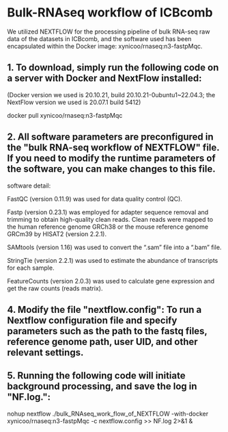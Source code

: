 # Bulk-RNAseq workflow of ICBcomb 
We utilized NEXTFLOW for the processing pipeline of bulk RNA-seq raw data of the datasets in ICBcomb, and the software used has been encapsulated within the Docker image: xynicoo/rnaseq:n3-fastpMqc.
## 1. To download, simply run the following code on a server with Docker and NextFlow installed:
(Docker version we used is 20.10.21, build 20.10.21-0ubuntu1~22.04.3; the NextFlow version we used is 20.07.1 build 5412) 

docker pull xynicoo/rnaseq:n3-fastpMqc

## 2. All software parameters are preconfigured in the "bulk RNA-seq workflow of NEXTFLOW" file. If you need to modify the runtime parameters of the software, you can make changes to this file.
 software detail:
 
 FastQC (version 0.11.9) was used for data quality control (QC).

 Fastp (version 0.23.1) was employed for adapter sequence removal and trimming to obtain high-quality clean reads. Clean reads were mapped to the human reference genome 
 GRCh38 or the mouse reference genome GRCm39 by HISAT2 (version 2.2.1).
 
 SAMtools (version 1.16) was used to convert the “.sam” file into a “.bam” file.
 
 StringTie (version 2.2.1) was used to estimate the abundance of transcripts for each sample.
 
 FeatureCounts (version 2.0.3) was used to calculate gene expression and get the raw counts (reads matrix).

## 4. Modify the file "nextflow.config": To run a Nextflow configuration file and specify parameters such as the path to the fastq files, reference genome path, user UID, and other relevant settings.

## 5. Running the following code will initiate background processing, and save the log in "NF.log.":

nohup nextflow ./bulk_RNAseq_work_flow_of_NEXTFLOW -with-docker xynicoo/rnaseq:n3-fastpMqc -c nextflow.config >> NF.log 2>&1 &


